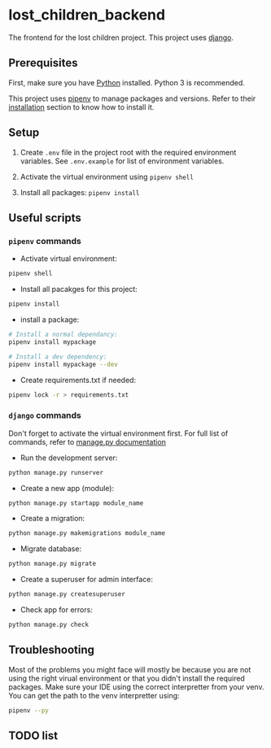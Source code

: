 # lost_children_backend

The frontend for the lost children project. This project uses [django](https://www.djangoproject.com/).

## Prerequisites

First, make sure you have [Python](https://www.python.org/) installed. Python 3 is recommended.

This project uses [pipenv](https://pypi.org/project/pipenv/) to manage packages and versions. Refer to their [installation](https://github.com/pypa/pipenv#installation) section to know how to install it.

## Setup

1. Create `.env` file in the project root with the required environment variables. See `.env.example` for list of environment variables.

2. Activate the virtual environment using `pipenv shell`

3. Install all packages: `pipenv install`

## Useful scripts

### `pipenv` commands

- Activate virtual environment:

```bash
pipenv shell
```

- Install all pacakges for this project:

```bash
pipenv install
```

- install a package:

```bash
# Install a normal dependancy:
pipenv install mypackage

# Install a dev dependency:
pipenv install mypackage --dev
```

- Create requirements.txt if needed:

```bash
pipenv lock -r > requirements.txt
```

### `django` commands

Don't forget to activate the virtual environment first. For full list of commands, refer to [manage.py documentation](https://docs.djangoproject.com/en/3.2/ref/django-admin/)

- Run the development server:

```bash
python manage.py runserver
```

- Create a new app (module):

```bash
python manage.py startapp module_name
```

- Create a migration:

```bash
python manage.py makemigrations module_name
```

- Migrate database:

```bash
python manage.py migrate
```

- Create a superuser for admin interface:

```bash
python manage.py createsuperuser
```

- Check app for errors:

```bash
python manage.py check
```

## Troubleshooting

Most of the problems you might face will mostly be because you are not using the right virual environment or that you didn't install the required packages. Make sure your IDE using the correct interpretter from your venv. You can get the path to the venv interpretter using:

```bash
pipenv --py
```

## TODO list
